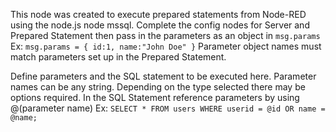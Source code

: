 This node was created to execute prepared statements from Node-RED using the node.js node mssql. Complete the config nodes for Server and Prepared Statement then pass in the parameters as an object in `msg.params` Ex:
`msg.params = {
    id:1,
    name:"John Doe"
}`
Parameter object names must match parameters set up in the Prepared Statement.

Define parameters and the SQL statement to be executed here. Parameter names can be any string. Depending on the type selected there may be options required. In the SQL Statement reference parameters by using @(parameter name) Ex:
`SELECT *
FROM users
WHERE userid = @id OR name = @name;`